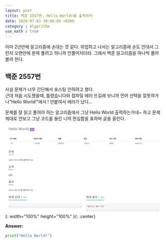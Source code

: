 ```yaml
---
layout: post
title: 백준 2557번, Hello World!를 출력하자 
date: 2020-07-03 10:00:00 +0300
category : Algorithm
use_math : true
---   
```


아마 2년만에 알고리즘에 손대는 것 같다. 취업하고 나서는 알고리즘에 손도 안대서 그런지 오랜만에 문제 풀려고 하니까 안풀어지더라. 그래서  백준 알고리즘을 하나씩 풀어볼까 한다.

## 백준 2557번

사실 문제가 너무 간단해서 포스팅 안하려고 했다.  
근데 처음 시도했을때, 틀렸습니다와 컴파일 에러 뜨길래 보니까 언어 선택을 잘못하거나"Hello World!"에서 ! 안붙여서 에러가 났다...

문제를 잘 읽고 풀어야 하는 알고리즘에서 그냥 Hello World 출력하는거네~ 하고 문제 제대로 안보고 그냥 코드를 돌린 나의 한심함을 표하며 글을 올린다. 

![baekjoon1](/public/img/baekjoon1.png){: width="100%" height="100%" }{: .center}

**Answer:**

```python 
print("Hello World!")
```

